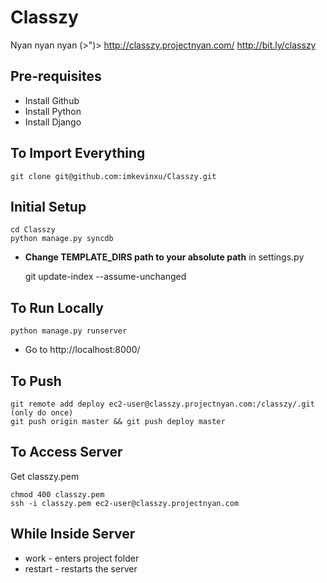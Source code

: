 Classzy
=======

Nyan nyan nyan (>")>
http://classzy.projectnyan.com/
http://bit.ly/classzy

Pre-requisites
--------------

- Install Github
- Install Python
- Install Django

To Import Everything
--------------------
	git clone git@github.com:imkevinxu/Classzy.git
	
Initial Setup
--------------
	cd Classzy
	python manage.py syncdb
	
- **Change TEMPLATE_DIRS path to your absolute path** in settings.py

	git update-index --assume-unchanged

To Run Locally
--------------
	python manage.py runserver
	
- Go to http://localhost:8000/
	
To Push
-------
	git remote add deploy ec2-user@classzy.projectnyan.com:/classzy/.git (only do once)
	git push origin master && git push deploy master

To Access Server
----------------
Get classzy.pem

	chmod 400 classzy.pem
	ssh -i classzy.pem ec2-user@classzy.projectnyan.com

While Inside Server
-------------------
- work - enters project folder
- restart - restarts the server